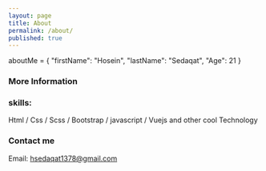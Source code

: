 ```yaml
---
layout: page
title: About
permalink: /about/
published: true
---
```


aboutMe = {
    "firstName": "Hosein",
    "lastName": "Sedaqat",
    "Age": 21
}
  

### More Information
### skills:
Html / Css / Scss / Bootstrap /  javascript / Vuejs and other cool Technology
### Contact me

Email: hsedaqat1378@gmail.com
